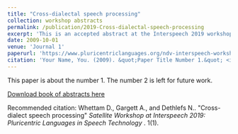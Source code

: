 ```yaml
---
title: "Cross-dialectal speech processing"
collection: workshop abstracts
permalink: /publication/2019-Cross-dialectal-speech-processing
excerpt: 'This is an accepted abstract at the Interspeech 2019 workshop on Pluricentric Languages in Speech Technology. This work investigates the use of transfer learning for training speech recognition software to detect regional UK dialects, with a specific focus on the Liverpudlian dialect'
date: 2009-10-01
venue: 'Journal 1'
paperurl: 'https://www.pluricentriclanguages.org/ndv-interspeech-workshop-graz-2019/contents/BOOK%20of%20ABSTRACTS.pdf'
citation: 'Your Name, You. (2009). &quot;Paper Title Number 1.&quot; <i>Journal 1</i>. 1(1).'
---
```

This paper is about the number 1. The number 2 is left for future work.

[Download book of abstracts here](https://www.pluricentriclanguages.org/ndv-interspeech-workshop-graz-2019/contents/BOOK%20of%20ABSTRACTS.pdf)

Recommended citation: Whettam D., Gargett A., and Dethlefs N.. "Cross-dialect speech processing" <i>Satellite Workshop at Interspeech 2019: Pluricentric Languages in Speech Technology </i>. 1(1).
